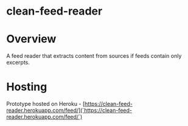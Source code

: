 # clean-feed-reader

# Overview

A feed reader that extracts content from sources if feeds contain only excerpts.

# Hosting

Prototype hosted on Heroku - [https://clean-feed-reader.herokuapp.com/feed/](`https://clean-feed-reader.herokuapp.com/feed/`)
